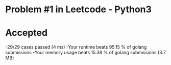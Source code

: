 # Problem #1 in Leetcode - Python3

# Accepted
-29/29 cases passed (4 ms)
-Your runtime beats 95.15 % of golang submissions
-Your memory usage beats 15.38 % of golang submissions (3.7 MB)